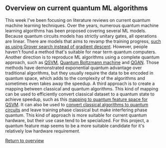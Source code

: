 ## Overview on current quantum ML algorithms

This week I've been focusing on literature reviews on current quantum machine learning techniques. Over the years, numerous quantum machine learning algorithms has been proposed covering several ML models. Because quantum circuits models has strictly unitary gates, all operations are linear. There are models that aims to revamp the training progress, [such as using Grover search instead of gradient descent](https://proceedings.neurips.cc/paper/2003/hash/505259756244493872b7709a8a01b536-Abstract.html). However, people haven't found a method that's suitable for near term quantum computers. 
Another direction is to reproduce ML algorithms using a complete quantum approach, such as [QSVM](https://link.aps.org/doi/10.1103/PhysRevLett.113.130503), [Quantum Boltzmann machine](https://link.aps.org/doi/10.1103/PhysRevX.8.021050) and [QGAN](https://www.nature.com/articles/s41534-019-0223-2). Those methods have demonstrated exponential quantum advantage over traditional algorithms, but they usually require the data to be encoded in quantum space, which adds to the complexity of the algorithms and sometimes even takes away the speedup. 
A third approach is to create a mapping between classical and quantum algorithms. This kind of mapping can be used to efficiently convert classical dataset to a quantum state to achieve speedup, such as this [mapping to quantum feature space for QSVM](https://link.aps.org/doi/10.1103/PhysRevLett.113.130503). It can also be used to [convert classical algorithms to quantum circuits](http://arxiv.org/abs/2006.14815) and leave training phase classical but make interfering phase quantum. This kind of approach is more suitable for current quantum hardware, but their use case tend to be specialized. For this project, a quantum feature map seems to be a more suitable candidate for it's relatively low hardware requirement.



[Return to overview](index.md)
